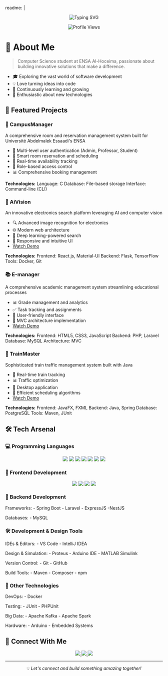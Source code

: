 readme: |
  <div align="center">
    <img src="https://readme-typing-svg.demolab.com?font=Fira+Code&size=30&duration=3000&pause=1000&color=F7F7F7&center=true&vCenter=true&width=435&lines=Hi+👋,+I'm+Mohamed;A+Full+Stack+Developer;AI+Enthusiast" alt="Typing SVG" />
  </div>

  <p align="center">
    <img src="https://komarev.com/ghpvc/?username=jarmounimd&label=Profile%20views&color=0e75b6&style=flat" alt="Profile Views" />
  </p>

  # 💫 About Me
  > Computer Science student at ENSA Al-Hoceima, passionate about building innovative solutions that make a difference.

  - 🎓 Exploring the vast world of software development
  - 💡 Love turning ideas into code
  - 🌱 Continuously learning and growing
  - 🚀 Enthusiastic about new technologies

  ## 🚀 Featured Projects

  ### 🏫 CampusManager
  A comprehensive room and reservation management system built for Université Abdelmalek Essaadi's ENSA
  - 🔐 Multi-level user authentication (Admin, Professor, Student)
  - 📅 Smart room reservation and scheduling
  - 🏢 Real-time availability tracking
  - 👥 Role-based access control
  - 📊 Comprehensive booking management

  **Technologies:**
  Language: C
  Database: File-based storage
  Interface: Command-line (CLI)

  ### 🤖 AiVision
  An innovative electronics search platform leveraging AI and computer vision
  - 🔍 Advanced image recognition for electronics
  - 🌐 Modern web architecture
  - 🧠 Deep learning-powered search
  - 📱 Responsive and intuitive UI
  - [Watch Demo](https://www.youtube.com/watch?v=56qappNnY4s)

  **Technologies:**
  Frontend: React.js, Material-UI
  Backend: Flask, TensorFlow
  Tools: Docker, Git

  ### 📚 E-manager
  A comprehensive academic management system streamlining educational processes
  - 📊 Grade management and analytics
  - ✅ Task tracking and assignments
  - 👥 User-friendly interface
  - 🔄 MVC architecture implementation
  - [Watch Demo](https://www.youtube.com/watch?v=N-cbUr1bGMc)

  **Technologies:**
  Frontend: HTML5, CSS3, JavaScript
  Backend: PHP, Laravel
  Database: MySQL
  Architecture: MVC

  ### 🚂 TrainMaster
  Sophisticated train traffic management system built with Java
  - 🚉 Real-time train tracking
  - 📊 Traffic optimization
  - 🎯 Desktop application
  - 🔄 Efficient scheduling algorithms
  - [Watch Demo](https://www.youtube.com/watch?v=oXnukq-EdlU&t=51s)

  **Technologies:**
  Frontend: JavaFX, FXML
  Backend: Java, Spring
  Database: PostgreSQL
  Tools: Maven, JUnit

  ## 🛠️ Tech Arsenal

  ### 💻 Programming Languages
  <p align="center">
    <img src="https://img.shields.io/badge/Java-ED8B00?style=for-the-badge&logo=java&logoColor=white" />
    <img src="https://img.shields.io/badge/C%2B%2B-00599C?style=for-the-badge&logo=c%2B%2B&logoColor=white" />
    <img src="https://img.shields.io/badge/C-00599C?style=for-the-badge&logo=c&logoColor=white" />
    <img src="https://img.shields.io/badge/Python-3776AB?style=for-the-badge&logo=python&logoColor=white" />
    <img src="https://img.shields.io/badge/JavaScript-F7DF1E?style=for-the-badge&logo=javascript&logoColor=black" />
    <img src="https://img.shields.io/badge/PHP-777BB4?style=for-the-badge&logo=php&logoColor=white" />
    <img src="https://img.shields.io/badge/MATLAB-0076A8?style=for-the-badge&logo=mathworks&logoColor=white" />
  </p>

  ### 🎨 Frontend Development
  <p align="center">
    <img src="https://img.shields.io/badge/React-20232A?style=for-the-badge&logo=react&logoColor=61DAFB" />
    <img src="https://img.shields.io/badge/HTML5-E34F26?style=for-the-badge&logo=html5&logoColor=white" />
    <img src="https://img.shields.io/badge/CSS3-1572B6?style=for-the-badge&logo=css3&logoColor=white" />
    <img src="https://img.shields.io/badge/Material--UI-0081CB?style=for-the-badge&logo=material-ui&logoColor=white" />
  </p>

  ### 🔧 Backend Development
  Frameworks:
    - Spring Boot
    - Laravel
    - ExpressJS
    -NestJS
  
  Databases:
    - MySQL

  ### 🛠 Development & Design Tools
  IDEs & Editors:
    - VS Code
    - IntelliJ IDEA
  
  Design & Simulation:
    - Proteus
    - Arduino IDE
    - MATLAB Simulink

  Version Control:
    - Git
    - GitHub

  Build Tools:
    - Maven
    - Composer
    - npm

  ### 🚀 Other Technologies
  DevOps:
    - Docker
  
  Testing:
    - JUnit
    - PHPUnit

  Big Data:
    - Apache Kafka
    - Apache Spark

  Hardware:
    - Arduino
    - Embedded Systems


  ## 🤝 Connect With Me

  <p align="center">
    <a href="mailto:jarmounimd@gmail.com">
      <img src="https://img.shields.io/badge/Gmail-D14836?style=for-the-badge&logo=gmail&logoColor=white" />
    </a>
    <a href="https://www.linkedin.com/in/mohamed-jarmouni-888864200/">
      <img src="https://img.shields.io/badge/LinkedIn-0077B5?style=for-the-badge&logo=linkedin&logoColor=white" />
    </a>
    <a href="https://github.com/jarmounimd">
      <img src="https://img.shields.io/badge/GitHub-100000?style=for-the-badge&logo=github&logoColor=white" />
    </a>
  </p>

  ---
  <p align="center">💡 <i>Let's connect and build something amazing together!</i></p>
